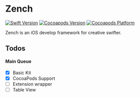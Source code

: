 # Zench

[![Swift Version](https://img.shields.io/badge/swift-4.2-orange.svg)](https://swift.org/blog/swift-4-2-released/)
[![Cocoapods Version](https://img.shields.io/cocoapods/v/zench.svg)](https://cocoapods.org/pods/zench)
[![Cocoapods Platform](http://img.shields.io/cocoapods/p/zench.svg)](https://www.apple.com/ios/)

Zench is an iOS develop framework for creative swifter.

## Todos

#### Main Queue

- [x] Basic Kit
- [x] CocoaPods Support
- [ ] Extension wrapper
- [ ] Table View

